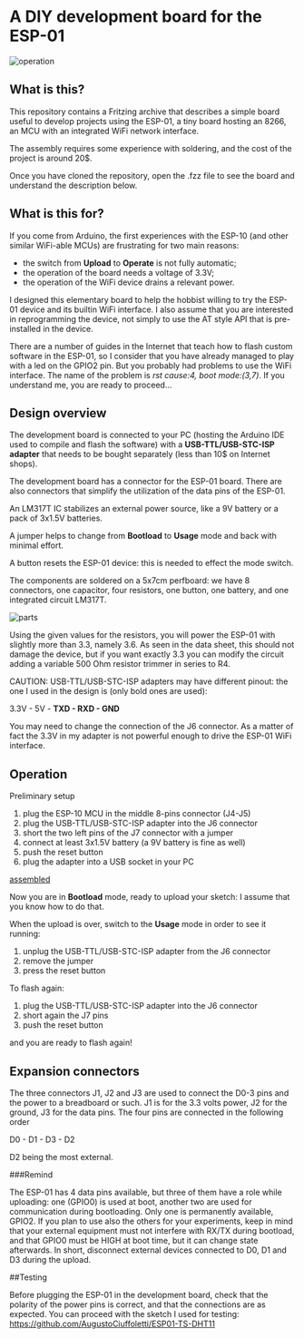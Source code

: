 # A DIY development board for the ESP-01

![operation](/home/augusto/Documenti/Elettronica/ESP8266/esp01-devboard/0_small.jpg  "The development board connected to the PC")

## What is this?

This repository contains a Fritzing archive that describes a simple board useful to develop projects using the ESP-01, a tiny board hosting an 8266, an MCU with an integrated WiFi network interface.

The assembly requires some experience with soldering, and the cost of the project is around 20$.

Once you have cloned the repository, open the .fzz file to see the board and understand the description below.

## What is this for?

If you come from Arduino, the first experiences with the ESP-10 (and other similar WiFi-able MCUs) are frustrating for two main reasons:

- the switch from **Upload** to **Operate** is not fully automatic;
- the operation of the board needs a voltage of 3.3V;
- the operation of the WiFi device drains a relevant power.

I designed this elementary board to help the hobbist willing to try the ESP-01 device and its builtin WiFi interface. I also assume that you are interested in reprogramming the device, not simply to use the AT style API that is pre-installed in the device.

There are a number of guides in the Internet that teach how to flash custom software in the ESP-01, so I consider that you have already managed to play with a led on the GPIO2 pin. But you probably had problems to use the WiFi interface. The name of the problem is *rst cause:4, boot mode:(3,7)*. If you understand me, you are ready to proceed...

## Design overview

The development board is connected to your PC (hosting the Arduino IDE used to compile and flash the software) with a **USB-TTL/USB-STC-ISP adapter** that needs to be bought separately (less than 10$ on Internet shops).

The development board has a connector for the ESP-01 board. There are also connectors that simplify the utilization of the data pins of the ESP-01.

An LM317T IC stabilizes an external power source, like a 9V battery or a pack of 3x1.5V batteries.

A jumper helps to change from **Bootload** to **Usage** mode and back with minimal effort.

A button resets the ESP-01 device: this is needed to effect the mode switch.

The components are soldered on a 5x7cm perfboard: we have 8 connectors, one capacitor, four resistors, one button, one battery, and one integrated circuit LM317T.

![parts](/home/augusto/Documenti/Elettronica/ESP8266/esp01-devboard/1_small.jpg  "The board with the other parts")

Using the given values for the resistors, you will power the ESP-01 with slightly more than 3.3, namely 3.6. As seen in the data sheet, this should not damage the device, but if you want exactly 3.3 you can modify the circuit adding a variable 500 Ohm resistor trimmer in series to R4.

CAUTION: USB-TTL/USB-STC-ISP adapters may have different pinout: the one I used in the design is (only bold ones are used):

3.3V - 5V - **TXD - RXD - GND**

You may need to change the connection of the J6 connector. As a matter of fact the 3.3V in my adapter is not powerful enough to drive the ESP-01 WiFi interface.

## Operation

Preliminary setup

1. plug the ESP-10 MCU in the middle 8-pins connector (J4-J5)
2. plug the USB-TTL/USB-STC-ISP adapter into the J6 connector
3. short the two left pins of the J7 connector with a jumper
4. connect at least 3x1.5V battery (a 9V battery is fine as well)
4. push the reset button
5. plug the adapter into a USB socket in your PC

[assembled](https://www.dropbox.com/s/kop56drzwx4zy0m/2_small.jpg?dl=0   "The board after assembling the parts")

Now you are in **Bootload** mode, ready to upload your sketch: I assume that you know how to do that.

When the upload is over, switch to the **Usage** mode in order to see it running:

1. unplug the USB-TTL/USB-STC-ISP adapter from the J6 connector
2. remove the jumper
3. press the reset button

To flash again:

1. plug the USB-TTL/USB-STC-ISP adapter into the J6 connector
2. short again the J7 pins
3. push the reset button

and you are ready to flash again!

## Expansion connectors

The three connectors J1, J2 and J3 are used to connect the D0-3 pins and the power to a breadboard or such. J1 is for the 3.3 volts power, J2 for the ground, J3 for the data pins. The four pins are connected in the following order

D0 - D1 - D3 - D2

D2 being the most external.

###Remind

The ESP-01 has 4 data pins available, but three of them have a role while uploading: one (GPIO0) is used at boot, another two are used for communication during bootloading. Only one is permanently available, GPIO2. If you plan to use also the others for your experiments, keep in mind that your external equipment must not interfere with RX/TX during bootload, and that GPIO0 must be HIGH at boot time, but it can change state afterwards. In short, disconnect external devices connected to D0, D1 and D3 during the upload.

##Testing

Before plugging the ESP-01 in the development board, check that the polarity of the power pins is correct, and that the connections are as expected. You can proceed with the sketch I used for testing: https://github.com/AugustoCiuffoletti/ESP01-TS-DHT11